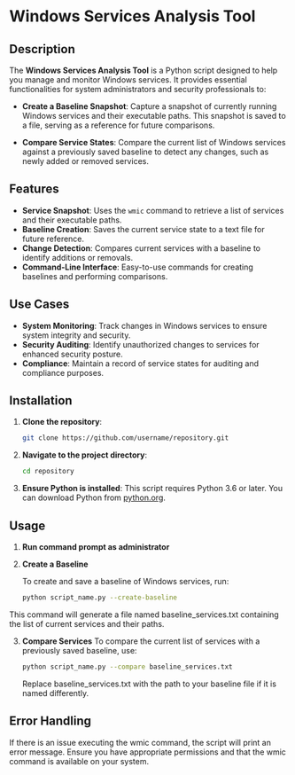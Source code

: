 # Windows Services Analysis Tool

## Description

The **Windows Services Analysis Tool** is a Python script designed to help you manage and monitor Windows services. It provides essential functionalities for system administrators and security professionals to:

- **Create a Baseline Snapshot**: Capture a snapshot of currently running Windows services and their executable paths. This snapshot is saved to a file, serving as a reference for future comparisons.
  
- **Compare Service States**: Compare the current list of Windows services against a previously saved baseline to detect any changes, such as newly added or removed services.

## Features

- **Service Snapshot**: Uses the `wmic` command to retrieve a list of services and their executable paths.
- **Baseline Creation**: Saves the current service state to a text file for future reference.
- **Change Detection**: Compares current services with a baseline to identify additions or removals.
- **Command-Line Interface**: Easy-to-use commands for creating baselines and performing comparisons.

## Use Cases

- **System Monitoring**: Track changes in Windows services to ensure system integrity and security.
- **Security Auditing**: Identify unauthorized changes to services for enhanced security posture.
- **Compliance**: Maintain a record of service states for auditing and compliance purposes.

## Installation
1. **Clone the repository**:

    ```bash
    git clone https://github.com/username/repository.git
    ```

2. **Navigate to the project directory**:

    ```bash
    cd repository
    ```

3. **Ensure Python is installed**: This script requires Python 3.6 or later. You can download Python from [python.org](https://www.python.org/downloads/).

## Usage
1. **Run command prompt as administrator**
2. **Create a Baseline**

   To create and save a baseline of Windows services, run:

   ```bash
   python script_name.py --create-baseline
   ```
  This command will generate a file named baseline_services.txt containing the list of current services and their paths.

3. **Compare Services**
   To compare the current list of services with a previously saved baseline, use:

   ```bash
   python script_name.py --compare baseline_services.txt
   ```
   Replace baseline_services.txt with the path to your baseline file if it is named differently.

## Error Handling
If there is an issue executing the wmic command, the script will print an error message. Ensure you have appropriate permissions and that the wmic command is available on your system.

